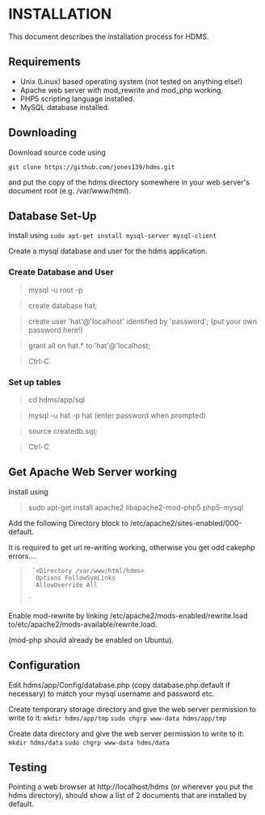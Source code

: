 # INSTALLATION

This document describes the installation process for HDMS.

## Requirements

* Unix (Linux) based operating system (not tested on anything else!)
* Apache web server with mod_rewrite and mod_php working.
* PHP5 scripting language installed.
* MySQL database installed.

## Downloading
Download source code using

`git clone https://github.com/jones139/hdms.git`

and put the copy of the hdms directory somewhere in your web server's document 
root (e.g. /var/www/html).

## Database Set-Up
Install using
	`sudo apt-get install mysql-server mysql-client`

Create a mysql database and user for the hdms application.

### Create Database and User
> mysql -u root -p

  > create database hat;

  > create user 'hat'@'localhost' identified by 'password';   (put your own password here!)

  > grant all on hat.* to 'hat'@'localhost;

  > Ctrl-C

### Set up tables
> cd hdms/app/sql

> mysql -u hat -p hat   (enter password when prompted)

  > source createdb.sql;

  > Ctrl-C

## Get Apache Web Server working
Install using

> sudo apt-get install apache2 libapache2-mod-php5 php5-mysql

Add the following Directory block to /etc/apache2/sites-enabled/000-default.  

It is required to get url re-writing working, otherwise you get odd cakephp errors....

>      `<Directory /var/www/html/hdms>
>		Options FollowSymLinks
>		AllowOverride All
>	</Directory>`

Enable mod-rewrite by linking /etc/apache2/mods-enabled/rewrite.load to/etc/apache2/mods-available/rewrite.load.

(mod-php should already be enabled on Ubuntu).

## Configuration
Edit hdms/app/Config/database.php (copy database.php.default if necessary) to match your mysql username and password etc.

Create temporary storage directory and give the web server permission to write to it:
`mkdir hdms/app/tmp`
`sudo chgrp www-data hdms/app/tmp`

Create data directory and give the web server permission to write to it:
`mkdir hdms/data`
`sudo chgrp www-data hdms/data`

## Testing
Pointing a web browser at http://localhost/hdms (or wherever you put the hdms directory), should show a list of 2 documents that are installed by default.

